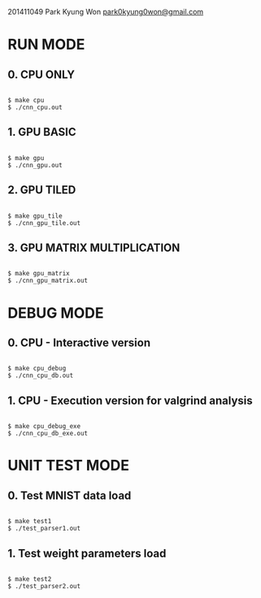 201411049 Park Kyung Won
park0kyung0won@gmail.com

# RUN MODE

## 0. CPU ONLY
<pre><code>
$ make cpu 
$ ./cnn_cpu.out 
</code></pre>


## 1. GPU BASIC 
<pre><code>
$ make gpu 
$ ./cnn_gpu.out 
</code></pre>

## 2. GPU TILED 
<pre><code>
$ make gpu_tile 
$ ./cnn_gpu_tile.out 
</code></pre>

## 3. GPU MATRIX MULTIPLICATION 
<pre><code>
$ make gpu_matrix 
$ ./cnn_gpu_matrix.out 
</code></pre>

# DEBUG MODE 

## 0. CPU - Interactive version
<pre><code>
$ make cpu_debug
$ ./cnn_cpu_db.out 
</code></pre>

## 1. CPU - Execution version for valgrind analysis
<pre><code>
$ make cpu_debug_exe 
$ ./cnn_cpu_db_exe.out
</code></pre>

# UNIT TEST MODE 

## 0. Test MNIST data load
<pre><code>
$ make test1
$ ./test_parser1.out 
</code></pre>

## 1. Test weight parameters load 
<pre><code>
$ make test2
$ ./test_parser2.out 
</code></pre>
